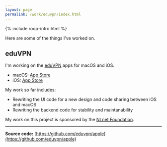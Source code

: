 ```yaml
---
layout: page
permalink: /work/eduvpn/index.html
---
```


<section markdown="1">

  <aside class="roop-intro">
  <p>{% include roop-intro.html %}</p>
  <p>Here are some of the things I've worked on.</p>
  </aside>

## eduVPN

I'm working on the [eduVPN] apps for macOS and iOS.

  - macOS: [App Store][macos_appstore]
  - iOS: [App Store][ios_appstore]

My work so far includes:

  - Rewriting the UI code for a new design and code sharing between iOS
    and macOS
  - Rewriting the backend code for stability and maintanability

My work on this project is sponsored by the [NLnet Foundation][nlnet].

[eduVPN]: https://www.eduvpn.org
[nlnet]: http://nlnet.nl/
[ios_appstore]: https://apps.apple.com/app/eduvpn-client/id1292557340
[macos_appstore]: https://apps.apple.com/app/eduvpn-client/id1317704208?mt=12
---

**Source code:** [https://github.com/eduvpn/apple](https://github.com/eduvpn/apple)


